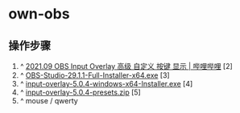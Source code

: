 # own-obs

## 操作步骤

1. ^ [2021.09 OBS Input Overlay 高级 自定义 按键 显示 | 哔哩哔哩](https://www.bilibili.com/video/BV1xf4y1J7vB/) [2]
2. ^ [OBS-Studio-29.1.1-Full-Installer-x64.exe](https://github.com/obsproject/obs-studio/releases/download/29.1.1/OBS-Studio-29.1.1-Full-Installer-x64.exe) [3]
3. ^ [input-overlay-5.0.4-windows-x64-Installer.exe](https://github.com/univrsal/input-overlay/releases/download/v5.0.4/input-overlay-5.0.4-windows-x64-Installer.exe) [4]
4. ^ [input-overlay-5.0.4-presets.zip](https://github.com/univrsal/input-overlay/releases/download/v5.0.4/input-overlay-5.0.4-presets.zip) [5]
5. ^ mouse / qwerty